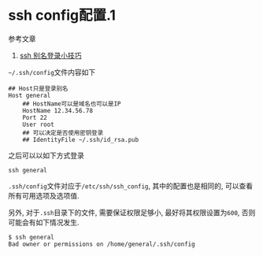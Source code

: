 # ssh config配置.1

参考文章

1. [ssh 别名登录小技巧](http://www.ttlsa.com/linux/ssh-config-aliases-server-access-tricks/)

`~/.ssh/config`文件内容如下

```
## Host只是登录别名
Host general
    ## HostName可以是域名也可以是IP
    HostName 12.34.56.78
    Port 22
    User root
    ## 可以决定是否使用密钥登录
    ## IdentityFile ~/.ssh/id_rsa.pub
```

之后可以以如下方式登录

```
ssh general
```

`.ssh/config`文件对应于`/etc/ssh/ssh_config`, 其中的配置也是相同的, 可以查看所有可用选项及选项值.

另外, 对于`.ssh`目录下的文件, 需要保证权限足够小, 最好将其权限设置为`600`, 否则可能会有如下情况发生.

```
$ ssh general
Bad owner or permissions on /home/general/.ssh/config
```
